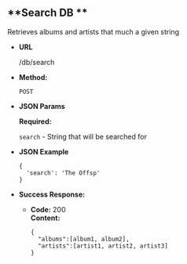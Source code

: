 **Search DB **
----
  Retrieves albums and artists that much a given string

* **URL**

  /db/search

* **Method:**

  `POST`

*  **JSON Params**

   **Required:**

   `search` - String that will be searched for

* **JSON Example**

  ```
  {
    'search': 'The Offsp'
  }
  ```

* **Success Response:**

  * **Code:** 200 <br />
    **Content:**

    ```
    {
      "albums":[album1, album2],
      "artists":[artist1, artist2, artist3]
    }
    ```
